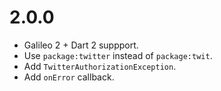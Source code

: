 # 2.0.0
* Galileo 2 + Dart 2 suppport.
* Use `package:twitter` instead of `package:twit`.
* Add `TwitterAuthorizationException`.
* Add `onError` callback.